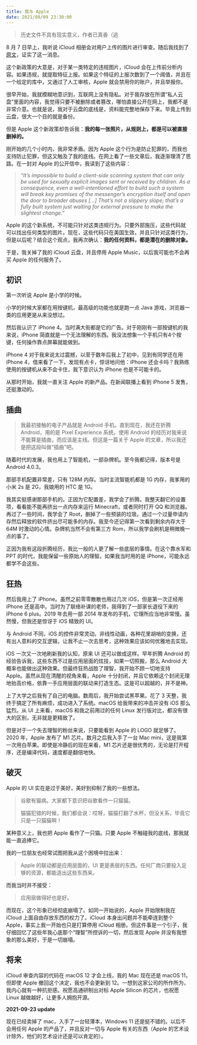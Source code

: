 ```yaml
---
title: 我与 Apple
date: 2021/08/09 23:30:00
---
```


> 历史文件不具有现实意义，作者已真香（逃

8 月 7 日早上，我听说 iCloud 相册会对用户上传的图片进行审查。随后我找到了[原文](https://www.apple.com/child-safety/)，证实了这一消息。

这个新政策的大意是，对于某一类特定的违规图片，iCloud 会在上传前分析内容。如果违规，就提取特征上报。如果这个特征的上报次数到了一个阈值，并且在一个给定的库中，又通过了人工审核，Apple 就会禁用你的账户，并且举报你。

很早开始，我就模糊地意识到，互联网上没有隐私。对于我存放在所谓“私人云盘”里面的内容，我觉得只要不被删除或者篡改，哪怕直接公开在网上，我都不是非常介意。也就是说，我对于云盘的底线是，资料能完整地保存下来。毕竟上传到云盘，很大一个目的就是备份。

但是 Apple 这个新政策却告诉我：**我的每一张照片，从规则上，都是可以被直接删掉的。**

刚开始的几个小时内，我非常矛盾。因为 Apple 这个行为是防止犯罪的，而我也支持防止犯罪，但这又触及了我的底线。在网上看了一些文章后，我逐渐理清了思路。在一封对 Apple 的公开信中，我读到了这些内容：

> *“It’s impossible to build a client-side scanning system that can only be used for sexually explicit images sent or received by children. As a consequence, even a well-intentioned effort to build such a system will break key promises of the messenger’s encryption itself and open the door to broader abuses […] That’s not a slippery slope; that’s a fully built system just waiting for external pressure to make the slightest change.”*

Apple 的这个新系统，不可能只针对这类违规行为。只要外部施压，这些代码就可以找出任何类型的图片。现在，这些代码只在美国生效，并且只针对这类行为，但是以后呢？结合这个观点，我再次确认：**我的任何资料，都是潜在的删除对象。**

于是，我关掉了我的 iCloud 云盘，并且停用 Apple Music，以后我可能也不会再买 Apple 的任何服务了。

## 初识

第一次听说 Apple 是小学的时候。

小学的时候大家都在用按键机，最高级的功能也就是跑一点 Java 游戏，浏览器一类的应用更是从来没想过。

然后我认识了 iPhone 4。当时满大街都是它的广告。对于刚刚有一部按键机的我来说，iPhone 简直就是一个无法理解的东西。我没法想象一个手机只有4个按键，任何操作靠点屏幕就能做到。

iPhone 4 对于我来说太过震撼，以至于数年后我上了初中，见到有同学还在用 iPhone 4，借来看了一下，发现有点卡，惊讶地问他：iPhone 还会卡吗？我熟练使用的按键机从来不会卡住，我下意识认为 iPhone 也是不可能卡的。

从那时开始，我就一直关注 Apple 的新产品。在新闻联播上看到 iPhone 5 发售，还挺激动的。

## 插曲

> 我最初接触的电子产品就是 Android 手机。直到现在，我还在折腾 Android，用的是 Pixel Experience 系统。使用 Android 的经历对我来说不能算是插曲，而应该是主线。但这是一篇关于 Apple 的文章，所以我还是把这段叫做“插曲”吧。

随着时代的发展，我也用上了智能机，一部杂牌机。至今我都记得，版本号是 Android 4.0.3。

那部手机配置非常差，只有 128M 内存。当时主流智能机都是 1G 内存，我爹用的小米 2s 是 2G，我娘用的 HTC 是 1G。

我其实挺感谢那部手机的。正因为它配置差，我学会了折腾。我整天翻它的设置项，看看能不能再挤出一点内存来运行 Minecraft，或者同时打开 QQ 和浏览器。再过了一些时间，我学会了 Root，删掉了一些预装的垃圾。通过一个过量申请内存然后释放的软件挤出尽可能多的内存。我至今还记得第一次看到剩余内存大于 64M 时激动的心情。杂牌机当然不会有第三方 Rom，所以我学会刷机是稍微晚一点的事了。

正因为我有这段折腾经历，我比一般的人更了解一些底层的事情。在这个靠水军和 PPT 的时代，我能保留一些原始人的理智。如果我当时用的是 iPhone，可能永远都学不会这些。

## 狂热

然后我用上了 iPhone。虽然之前零零散散也用过几次 iOS，但是第一次正经用 iPhone 还是高中。当时为了联络补课的老师，我得到了一部家长退役下来的 iPhone 6 plus。2019 年去用一部 2014 年发布的手机，它理所应当地非常慢。虽然慢，但我还是惊讶于 iOS 精致的 UI。

与 Android 不同，iOS 的控件非常灵动。非线性动画，各种花里胡哨的变换，还有出人意料的交互逻辑，让我不止一次去思考，这种效果应该如何优雅地去实现。

iOS 一次又一次地刷新我的认知，原来 UI 还可以做成这样。早年折腾 Android 的经验告诉我，这些东西不过是应用层面的炫技，如果一切照搬，那么 Android 大概率也能做出这种效果。但最终狂热战胜了理智，我开始不顾一切地支持 Apple。虽然从现在清醒的视角来看，Apple 十分封闭，并且它依赖这个封闭无理地抬高价格，依靠一手应用层面的联动来打造生态。这是可以超越的，并不是神。

上了大学之后我有了自己的电脑。数周后，我开始尝试黑苹果。花了 3 天整，我终于搞定了所有麻烦，成功进入了系统。macOS 给我带来的冲击并没有 iOS 那么猛烈。从 UI 上来看，macOS 和我之前用过的任何 Linux 发行版对比，都没有很大的区别，无非就是更精致了。

但是对于一个失去理智的粉丝来说，只要能看到 Apple 的 LOGO 就足够了。2020 年，Apple 发布了 M1 芯片。数月之后我入手了一台 Mac mini，这是我第一次用白苹果。即使是冷静后的现在来看，M1 芯片还是很优秀的，无论是打开程序，还是编译代码，速度都是翻倍地快。

## 破灭

Apple 的 UI 实在是过于美好，美好到抑制了我的一些想法。

> 谷歌有猫病。大家都下意识把谷歌看作一只猫猫。
> 
> 猫猫犯错的时候，我们都会说：哎呀，猫猫打翻了水杯，但没关系，毕竟它只是一只猫猫啊！

某种意义上，我也把 Apple 看作了一只猫。只要 Apple 不触碰我的底线，那我就能一直追捧它。

我的一位朋友也经常试图把我从这个困境中拉出来：

> Apple 的联动都是应用层面的，UI 更是表层的东西。任何厂商只要投入足够的资源，都能造出这些东西来。

而我当时并不接受：

> 应用层做得好也是好。

而现在，这个形象已经彻底崩塌了。如同一开始说的，Apple 开始限制我在 iCloud 上面自由存放东西的权力了。iCloud 本身出问题并不能牵连到整个 Apple，事实上我一开始也只是打算停用 iCloud 相册。但这件事是一个引子，我仔细回忆了这些年我心底那个“理智”所控诉的一切，然后发现 Apple 并没有我想象的那么美好，于是一切崩塌。

## 将来

iCloud 审查内容的代码在 macOS 12 才会上线，我的 Mac 现在还是 macOS 11，但即使 Apple 撤回这个决定，我也不会更新到 12。一想到这家公司的所作所为，我内心就有一种抗拒感。祝愿高通研制出对标 Apple Silicon 的芯片，也祝愿 Linux 越做越好，让更多人拥抱开源。

**2021-09-23 update** 

现在已经卖掉了 mac，入手了一台轻薄本，Windows 11 还是挺不错的。以后不会用任何 Apple 的产品了，并且反对一切与 Apple 有关的东西（Apple 的艺术设计除外，他们的艺术设计还是可以肯定的）。
